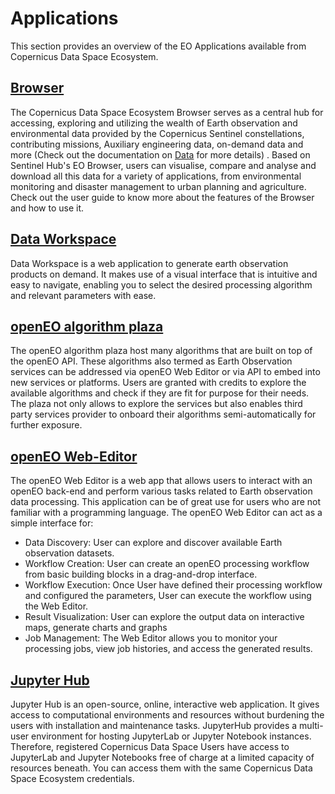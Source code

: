# Applications

This section provides an overview of the EO Applications available from Copernicus Data Space Ecosystem.


## [Browser](/Applications/Browser.md) 

The Copernicus Data Space Ecosystem Browser serves as a central hub for accessing, exploring and utilizing the wealth of Earth observation and environmental data provided by the Copernicus Sentinel constellations, contributing missions, Auxiliary engineering data, on-demand data and more (Check out the documentation on [Data](/Data.md) for more details) . Based on Sentinel Hub's EO Browser, users can visualise, compare and analyse and download all this data for a variety of applications, from environmental monitoring and disaster management to urban planning and agriculture. Check out the user guide to know more about the features of the Browser and how to use it.

## [Data Workspace](/Applications/DataWorkspace.md) 

Data Workspace is a web application to generate earth observation products on demand. It makes use of a visual interface that is intuitive and easy to navigate, enabling you to select the desired processing algorithm and relevant parameters with ease.

## [openEO algorithm plaza](/Applications/AlgorithmPlaza.qmd)

The openEO algorithm plaza host many algorithms that are built on top of the openEO API. These algorithms also termed as Earth Observation services can be addressed via openEO Web Editor or via API to embed into new services or platforms. Users are granted with credits to explore the available algorithms and check if they are fit for purpose for their needs. The plaza not only allows to explore the services but also enables third party services provider to onboard their algorithms semi-automatically for further exposure. 

## [openEO Web-Editor](Applications/WebEditor.qmd)

The openEO Web Editor is a web app that allows users to interact with an openEO back-end and perform various tasks related to Earth observation data processing. This application can be of great use for users who are not familiar with a programming language. The openEO Web Editor can act as a simple interface for:


* Data Discovery: User can explore and discover available Earth observation datasets.
* Workflow Creation: User can create an openEO processing workflow from basic building blocks in a drag-and-drop interface.
* Workflow Execution: Once User have defined their processing workflow and configured the parameters, User can execute the workflow using the Web Editor. 
* Result Visualization: User can explore the output data on interactive maps, generate charts and graphs 
* Job Management: The Web Editor allows you to monitor your processing jobs, view job histories, and access the generated results.

## [Jupyter Hub](Applications/JupyterHub.qmd)

Jupyter Hub is an open-source, online, interactive web application. It gives access to computational 
environments and resources without burdening the users with installation and maintenance tasks. JupyterHub provides a multi-user environment for hosting JupyterLab or Jupyter Notebook instances. Therefore, registered Copernicus Data Space Users have access to JupyterLab and Jupyter Notebooks free of charge at a limited capacity of resources beneath. You can access them with the same Copernicus Data Space Ecosystem credentials.
